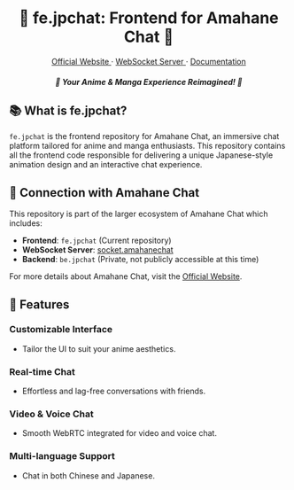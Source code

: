 <!-- markdownlint-disable MD033 -->
<!-- markdownlint-disable MD041 -->

<p align="center">
    <h1 align="center">🌸 fe.jpchat: Frontend for Amahane Chat 🌸</h1>
</p>

<p align="center">
  <a aria-label="official website" href="https://amahanechat.org/register" target="_blank">
    Official Website
  </a>
  ·
  <a aria-label="WebSocket Server Repository" href="https://github.com/animedaisuki/socket.amahanechat" target="_blank">
    WebSocket Server
  </a>
  ·
  <a aria-label="documentation" href="" target="_blank">
    Documentation
  </a>
</p>

<p align="center">
    <h5 align="center">🌸 Your Anime & Manga Experience Reimagined! 🌸</h5>
</p>

<!-- Badges go here: Twitter, Discord, Downloads, etc -->

## 📚 What is fe.jpchat?

`fe.jpchat` is the frontend repository for Amahane Chat, an immersive chat platform tailored for anime and manga enthusiasts. This repository contains all the frontend code responsible for delivering a unique Japanese-style animation design and an interactive chat experience.

## 🌈 Connection with Amahane Chat

This repository is part of the larger ecosystem of Amahane Chat which includes:
- **Frontend**: `fe.jpchat` (Current repository)
- **WebSocket Server**: [socket.amahanechat](https://github.com/animedaisuki/socket.amahanechat) 
- **Backend**: `be.jpchat` (Private, not publicly accessible at this time)

For more details about Amahane Chat, visit the [Official Website](https://amahanechat.org/register).

## 🚀 Features

### Customizable Interface
- Tailor the UI to suit your anime aesthetics.

### Real-time Chat
- Effortless and lag-free conversations with friends.

### Video & Voice Chat
- Smooth WebRTC integrated for video and voice chat.

### Multi-language Support
- Chat in both Chinese and Japanese.

